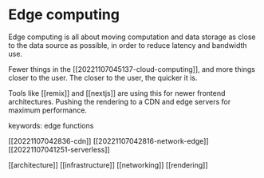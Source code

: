 # Edge computing

Edge computing is all about moving computation and data storage as close to the data source as possible, in order to reduce latency and bandwidth use.

Fewer things in the [[20221107045137-cloud-computing]], and more things closer to the user. The closer to the user, the quicker it is.

Tools like [[remix]] and [[nextjs]] are using this for newer frontend architectures. Pushing the rendering to a CDN and edge servers for maximum performance.

keywords: edge functions

[[20221107042836-cdn]]
[[20221107042816-network-edge]]
[[20221107041251-serverless]]

[[architecture]]
[[infrastructure]]
[[networking]]
[[rendering]]